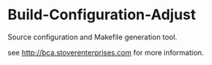 Build-Configuration-Adjust
==========================

Source configuration and Makefile generation tool.

see http://bca.stoverenterprises.com for more information.

